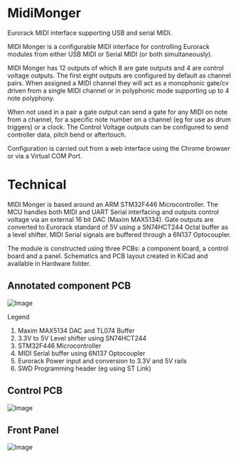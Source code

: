 # MidiMonger
Eurorack MIDI interface supporting USB and serial MIDI. 

MIDI Monger is a configurable MIDI interface for controlling Eurorack modules from either USB MIDI or Serial MIDI (or both simultaneously).

MIDI Monger has 12 outputs of which 8 are gate outputs and 4 are control voltage outputs. The first eight outputs are configured by default as channel pairs. When assigned a MIDI channel they will act as a monophonic gate/cv driven from a single MIDI channel or in polyphonic mode supporting up to 4 note polyphony.

When not used in a pair a gate output can send a gate for any MIDI on note from a channel, for a specific note number on a channel (eg for use as drum triggers) or a clock. The Control Voltage outputs can be configured to send controller data, pitch bend or aftertouch.

Configuration is carried out from a web interface using the Chrome browser or via a Virtual COM Port.

# Technical
MIDI Monger is based around an ARM STM32F446 Microcontroller. The MCU handles both MIDI and UART Serial interfacing and outputs control voltage via an external 16 bit DAC (Maxim MAX5134). Gate outputs are converted to Eurorack standard of 5V using a SN74HCT244 Octal buffer as a level shifter. MIDI Serial signals are buffered through a 6N137 Optocoupler.

The module is constructed using three PCBs: a component board, a control board and a panel. Schematics and PCB layout created in KiCad and available in Hardware folder.

Annotated component PCB
-----------------------
![Image](https://github.com/dchwebb/MidiMonger/raw/master/Images/components.png "icon")

Legend
1) Maxim MAX5134 DAC and TL074 Buffer
2) 3.3V to 5V Level shifter using SN74HCT244
3) STM32F446 Microcontroller
4) MIDI Serial buffer using 6N137 Optocoupler
5) Eurorack Power input and conversion to 3.3V and 5V rails
6) SWD Programming header (eg using ST Link)

Control PCB
-----------
![Image](https://github.com/dchwebb/MidiMonger/raw/master/Images/controls.png "icon")

Front Panel
-----------
![Image](https://github.com/dchwebb/MidiMonger/raw/master/Images/panel.png "icon")
